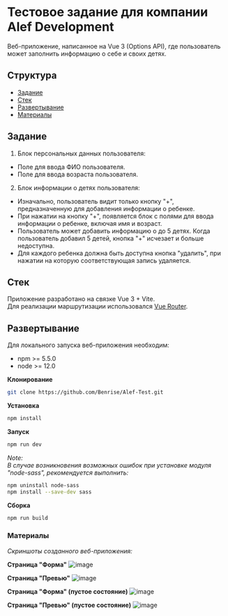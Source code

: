 # Тестовое задание для компании Alef Development

Веб-приложение, написанное на Vue 3 (Options API), где пользователь может заполнить информацию о себе и своих детях.

## Структура

* [Задание](#задание)
* [Стек](#стек)
* [Развертывание](#развертывание)
* [Материалы](#материалы)

## Задание
1. Блок персональных данных пользователя:
  - Поле для ввода ФИО пользователя.
  - Поле для ввода возраста пользователя.

2. Блок информации о детях пользователя:
  - Изначально, пользователь видит только кнопку "+", предназначенную для добавления информации о ребенке.
  - При нажатии на кнопку "+", появляется блок с полями для ввода информации о ребенке, включая имя и возраст.
  - Пользователь может добавить информацию о до 5 детях. Когда пользователь добавил 5 детей, кнопка "+" исчезает и больше недоступна.
  - Для каждого ребенка должна быть доступна кнопка "удалить", при нажатии на которую соответствующая запись удаляется.

## Стек
Приложение разработано на связке Vue 3 + Vite.
<br>
Для реализации маршрутизации использовался [Vue Router](https://router.vuejs.org/).

## Развертывание

Для локального запуска веб-приложения необходим:

* npm >= 5.5.0
* node >= 12.0

**Клонирование**
```sh
git clone https://github.com/Benrise/Alef-Test.git
```

**Установка**
```sh
npm install
```

**Запуск**
```sh
npm run dev
```

*Note:*
<br>
*В случае возникновения возможных ошибок при установке модуля "node-sass", рекомендуется выполнить:*
```sh
npm uninstall node-sass
npm install --save-dev sass
```

**Сборка**

```sh
npm run build
```

### Материалы
*Скриншоты созданного веб-приложения:*

**Страница "Форма"**
![image](https://github.com/Benrise/Alef-Test/assets/55480132/ca229606-f701-4759-939d-3aaf30202d3f)

**Страница "Превью"**
![image](https://github.com/Benrise/Alef-Test/assets/55480132/71513b5f-e928-4ebb-afb3-de42b837b5ef)

**Страница "Форма" (пустое состояние)**
![image](https://github.com/Benrise/Alef-Test/assets/55480132/0746c4d7-e4ec-4b9c-a8b3-0c8857cf05d4)

**Страница "Превью"  (пустое состояние)**
![image](https://github.com/Benrise/Alef-Test/assets/55480132/942d4eb8-d647-4707-b374-52a656b60a4b)
